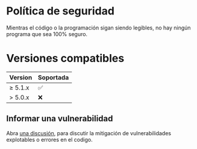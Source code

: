 # Política de seguridad

Mientras el código o la programación sigan siendo legibles, no hay ningún programa que sea 100% seguro.

# Versiones compatibles

| Version | Soportada          |
| ------- | ------------------ |
| ≥ 5.1.x   | :white_check_mark: |
| > 5.0.x   | :x:                |

## Informar una vulnerabilidad

Abra [una discusión](https://github.com/ninpl/dotfiles/discussions), para discutir la mitigación de vulnerabilidades explotables o errores en el codigo.
